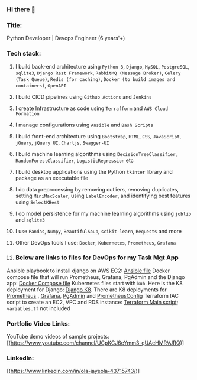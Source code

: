 ### Hi there 👋

### Title:
Python Developer | Devops Engineer (6 years'+)

### Tech stack:

1. I build back-end architecture using `Python 3`, `Django`, `MySQL`, `PostgreSQL`, `sqlite3`, `Django Rest Framework`, `RabbitMQ (Message Broker)`, `Celery (Task Queue)`, `Redis (for caching)`, `Docker (to build images and containers)`, `OpenAPI`

2. I build CICD pipelines using `Github Actions` and `Jenkins`

3. I create Infrastructure as code using `Terrafform` and `AWS Cloud Formation`

4. I manage configurations using `Ansible` and `Bash Scripts`

5. I build front-end architecture using `Bootstrap`, `HTML`, `CSS`, `JavaScript`, `jQuery`, `jQuery UI`, `Chartjs`, `Swagger-UI`

6. I build machine learning algorithms using `DecisionTreeClassifier`, `RandomForestClassifier`, `LogisticRegression` etc

7. I build desktop applications using the Python `tkinter` library and package as an executable file

8. I do data preprocessing by removing outliers, removing duplicates, setting `MiniMaxScaler`, using `LabelEncoder`, and identifying best features using `SelectKBest`

9. I do model persistence for my machine learning algorithms using `joblib` and `sqlite3` 

10. I use `Pandas`, `Numpy`, `BeautifulSoup`, `scikit-learn`, `Requests` and more
11. Other DevOps tools I use: `Docker`, `Kubernetes`, `Prometheus`, `Grafana`
    
13. ### Below are links to files for DevOps for my Task Mgt App
   Ansible playbook to install django on AWS EC2: [Ansible file](Jaye-python/taskproject/playbook.yml)
   Docker compose file that will run Prometheus, Grafana, PgAdmin and the Django app: [Docker Compose file](docker-compose.yml)
   Kubernetes files start with `kub`. Here is the K8 deployment for Django: [Django K8](kub_django.yml). There are K8 deployments for [Prometheus](kub_prom.yml) , [Grafana](kub_grafana.yml), [PgAdmin](kub_pgadmin.yml) and [PrometheusConfig](kub_prom_config.yml)
   Terraform IAC script to create an EC2, VPC and RDS instance: [Terraform Main script](main.tf); `variables.tf` not included


### Portfolio Video Links:
YouTube demo videos of sample projects: [(https://www.youtube.com/channel/UCpKCJ6eYmm3_qUAeHMRVJRQ)]


### LinkedIn:
[(https://www.linkedin.com/in/ola-jayeola-43715743/)]

